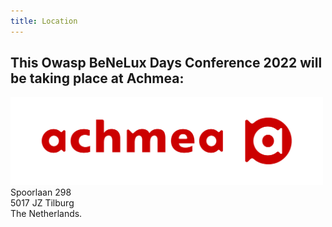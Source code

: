 ```yaml
---
title: Location
---
```



<h2>This Owasp BeNeLux Days Conference 2022 will be taking place at Achmea: </h2>
<div class="sponsor">
  <a href="https://www.howest.be/"><img src="/assets/images/sponsors/achmea.png" alt="Achmea logo" style="width: 500px;"/></a><br />
</div>
Spoorlaan 298<br />
5017 JZ Tilburg<br />
The Netherlands.<br />

